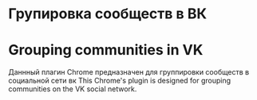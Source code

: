 # Групировка сообществ в ВК
# Grouping communities in VK

Даннный плагин Chrome предназначен для группировки сообществ в социальной сети вк
This Chrome's plugin is designed for grouping communities on the VK social network.
